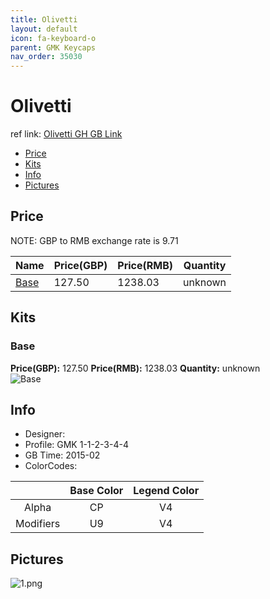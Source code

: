 ```yaml
---
title: Olivetti
layout: default
icon: fa-keyboard-o
parent: GMK Keycaps
nav_order: 35030
---
```


# Olivetti

ref link: [Olivetti GH GB Link](https://geekhack.org/index.php?topic=69265.0)

* [Price](#price)
* [Kits](#kits)
* [Info](#info)
* [Pictures](#pictures)


## Price  
NOTE: GBP to RMB exchange rate is 9.71

| Name          | Price(GBP)    |  Price(RMB) | Quantity |
| ------------- | ------------ |  ---------- | -------- |
|[Base](#base)|127.50|1238.03|unknown|


## Kits
### Base
**Price(GBP):** 127.50    **Price(RMB):** 1238.03    **Quantity:** unknown  
<img src="{{ 'assets/images/gmk-keycaps/olivetti/kits_pics/base.jpg' | relative_url }}" alt="Base" class="image featured">


## Info
* Designer: 
* Profile: GMK 1-1-2-3-4-4
* GB Time: 2015-02
* ColorCodes:  

||Base Color      | Legend Color
|:-------------: |:-------------: | :------------:
|Alpha|CP|V4
|Modifiers|U9|V4


## Pictures
<img src="{{ 'assets/images/gmk-keycaps/olivetti/rendering_pics/1.png' | relative_url }}" alt="1.png" class="image featured">
